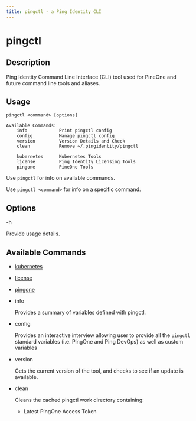 ```yaml
---
title: pingctl - a Ping Identity CLI
---
```


# pingctl

## Description

Ping Identity Command Line Interface (CLI) tool used for PineOne and future command line tools and aliases.

## Usage

    pingctl <command> [options]

    Available Commands:
        info            Print pingctl config
        config          Manage pingctl config
        version         Version Details and Check
        clean           Remove ~/.pingidentity/pingctl

        kubernetes      Kubernetes Tools
        license         Ping Identity Licensing Tools
        pingone         PineOne Tools

Use `pingctl` for info on available commands.

Use `pingctl <command>` for info on a specific command.

## Options

   -h

Provide usage details.

## Available Commands

* [kubernetes](commands/kubernetes)
* [license](commands/license)
* [pingone](commands/pingone.md)
* info

    Provides a summary of variables defined with pingctl.

* config

    Provides an interactive interview allowing user to provide all the `pingctl` standard
    variables (i.e. PingOne and Ping DevOps) as well as custom variables

* version

    Gets the current version of the tool, and checks to see if an update is available.

* clean

    Cleans the cached pingctl work directory containing:

    * Latest PingOne Access Token
